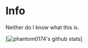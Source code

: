 # Info
Neither do I know what this is.

[![phantom0174's github stats](https://github-readme-stats.vercel.app/api?username=phantom0174&count_private=true)]
